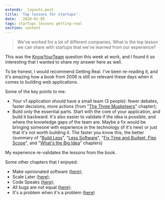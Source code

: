 ```yaml
---
extends: _layouts.post
title: 'Top lessons for startups'
date:   2020-01-05
tags: startups lessons getting-real
section: content
---
```


> We've worked for a lot of different companies. What is the top lesson we can share with startups that we've learned from our experience?

This was the [KnowYourTeam](https://knowyourteam.com/) question this week at work, and I found it so interesting that I wanted to share my answer here as well.

To be honest, I would recommend Getting Real. I've been re-reading it, and it's amazing how a book from 2006 is still so relevant these days when it comes to building web applications.

Some of the key points to me:

* Your v1 application should have a small team (3 people): fewer debates, faster decisions, more actions (from "[The Three Musketeers](https://basecamp.com/gettingreal/03.3-the-three-musketeers)" chapter);
* Build only the essential parts. Start with the core of your application, and build it backward. It's also easier to validate if the idea is possible, and where the knowledge gaps of the team are. Maybe a fix would be bringing someone with experience in the technology (if it's new) or just that it's not worth building it. The faster you know this, the better (summary of "[Build Less](https://basecamp.com/gettingreal/02.1-build-less)", "[Less Software](https://basecamp.com/gettingreal/10.1-less-software)", "[Fix Time and Budget, Flex Scope](https://basecamp.com/gettingreal/02.4-fix-time-and-budget-flex-scope)", and "[What's the Big Idea](https://basecamp.com/gettingreal/04.1-whats-the-big-idea)" chapters)

My experience re-validates the lessons from the book.

Some other chapters that I enjoyed:

* Make opinionated software ([here](https://basecamp.com/gettingreal/04.6-make-opinionated-software));
* Scale Later ([here](https://basecamp.com/gettingreal/04.5-scale-later));
* Code Speaks ([here](https://basecamp.com/gettingreal/10.3-code-speaks));
* All bugs are not equal ([here](https://basecamp.com/gettingreal/15.4-all-bugs-are-not-created-equal));
* It's a problem when it's a problem ([here](https://basecamp.com/gettingreal/04.3-its-a-problem-when-its-a-problem))